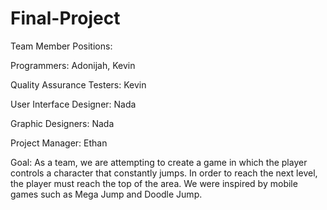 Final-Project
=============
Team Member Positions:

  Programmers: Adonijah, Kevin
  
  Quality Assurance Testers: Kevin
  
  User Interface Designer: Nada
  
  Graphic Designers: Nada
  
  Project Manager: Ethan
  
Goal: As a team, we are attempting to create a game in 
which the player controls a character that constantly jumps.
In order to reach the next level, the player must reach 
the top of the area. We were inspired by mobile 
games such as Mega Jump and Doodle Jump. 
